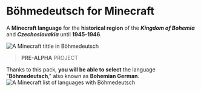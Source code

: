 # Böhmedeutsch for Minecraft
A **Minecraft language** for the **historical region** of the ***Kingdom of Bohemia*** and ***Czechoslovakia*** until **1945-1946**.

![A Minecraft tittle in Böhmedeutsch](https://github.com/Skymmel/mclang-boehmedeutsch/blob/main/img/title.png?raw=true)
> **PRE-ALPHA** PROJECT

Thanks to this pack, **you will be able to select** the language "**Böhmedeutsch**," also known as **Bohemian German**.
![A Minecraft list of languages with Böhmedeutsch](https://github.com/Skymmel/mclang-boehmedeutsch/blob/main/img/langs.png?raw=true)
